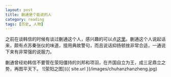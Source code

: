```yaml
---
layout: post
title: 蒯通是个能说的人
category: reading
tags: [历史, 人物]
---
```


之前在谈韩信的时候有谈过蒯通这个人，感兴趣的可以点<a href="/reading/2014/06/06/hanxin#kuaitong/">这里</a>。蒯通这个人说起话来，颇有点苏秦张仪的味道，擅用典故警句，而且说话抑扬顿挫非常合适，一通说下来有非常强的说服力。

蒯通曾经劝韩信不要管在荥阳僵持的刘邦和项羽，在齐国自立为王，成三足鼎立之势，再图平天下。
![荥阳之图]({{ site.url }}/images/chuhanzhanzheng.jpg)